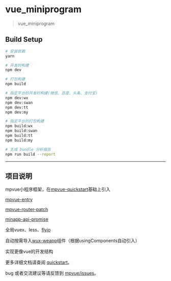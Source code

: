 # vue_miniprogram

> vue_miniprogram

## Build Setup

``` bash
# 安装依赖
yarn

# 开发时构建
npm dev

# 打包构建
npm build

# 指定平台的开发时构建(微信、百度、头条、支付宝)
npm dev:wx
npm dev:swan
npm dev:tt
npm dev:my

# 指定平台的打包构建
npm build:wx
npm build:swan
npm build:tt
npm build:my

# 生成 bundle 分析报告
npm run build --report
```

------

## 项目说明
mpvue小程序框架，在[mpvue-quickstart](https://github.com/mpvue/mpvue-quickstart)基础上引入

[mpvue-entry](https://github.com/F-loat/mpvue-entry)

[mpvue-router-patch](https://github.com/F-loat/mpvue-router-patch)

[minapp-api-promise](https://github.com/bigmeow/minapp-api-promise)

全局vuex、less、[flyio](https://github.com/wendux/fly)

自动按需导入[wux-weapp](https://github.com/wux-weapp/wux-weapp)组件（根据usingComponents自动引入）

实现更像vue的开发结构

更多详细文档请查阅 [quickstart](http://mpvue.com/mpvue/quickstart/)。

bug 或者交流建议等请反馈到 [mpvue/issues](https://gitee.com/hkgit/vue_miniprogram/issues)。
